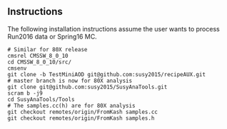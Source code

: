 ## Instructions

The following installation instructions assume the user wants to process Run2016 data or Spring16 MC.

```
# Similar for 80X release
cmsrel CMSSW_8_0_10
cd CMSSW_8_0_10/src/
cmsenv
git clone -b TestMiniAOD git@github.com:susy2015/recipeAUX.git
# master branch is now for 80X analysis
git clone git@github.com:susy2015/SusyAnaTools.git
scram b -j9
cd SusyAnaTools/Tools
# The samples.cc(h) are for 80X analysis
git checkout remotes/origin/FromKash samples.cc
git checkout remotes/origin/FromKash samples.h
```
